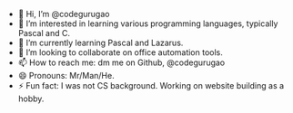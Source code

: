 - 👋 Hi, I’m @codegurugao
- 👀 I’m interested in learning various programming languages, typically Pascal and C.
- 🌱 I’m currently learning Pascal and Lazarus.
- 💞️ I’m looking to collaborate on office automation tools.
- 📫 How to reach me: dm me on Github, @codegurugao
- 😄 Pronouns: Mr/Man/He.
- ⚡ Fun fact: I was not CS background. Working on website building as a hobby.

<!---
codegurugao/codegurugao is a ✨ special ✨ repository because its `README.md` (this file) appears on your GitHub profile.
You can click the Preview link to take a look at your changes.
--->
